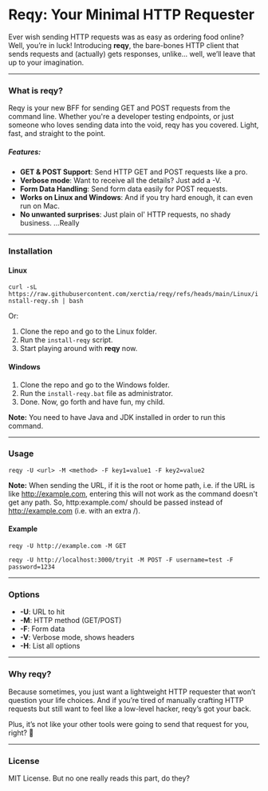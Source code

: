 # Reqy: Your Minimal HTTP Requester

Ever wish sending HTTP requests was as easy as ordering food online? Well, you’re in luck! Introducing <b>reqy</b>, the bare-bones HTTP client that sends requests and (actually) gets responses, unlike... well, we’ll leave that up to your imagination.

<hr />

### What is reqy?

Reqy is your new BFF for sending GET and POST requests from the command line. Whether you're a developer testing endpoints, or just someone who loves sending data into the void, reqy has you covered. Light, fast, and straight to the point.

##### Features:

- <b>GET & POST Support</b>: Send HTTP GET and POST requests like a pro.
- <b>Verbose mode</b>: Want to receive all the details? Just add a -V.
- <b>Form Data Handling</b>: Send form data easily for POST requests.
- <b>Works on Linux and Windows</b>: And if you try hard enough, it can even run on Mac.
- <b>No unwanted surprises</b>: Just plain ol' HTTP requests, no shady business. ...Really

<hr />

### Installation

#### Linux

`curl -sL https://raw.githubusercontent.com/xerctia/reqy/refs/heads/main/Linux/install-reqy.sh
 | bash
`

Or:

1. Clone the repo and go to the Linux folder.
2. Run the `install-reqy` script.
3. Start playing around with <b>reqy</b> now.

#### Windows

1. Clone the repo and go to the Windows folder.
2. Run the `install-reqy.bat` file as administrator.
3. Done. Now, go forth and have fun, my child.

<b>Note:</b> You need to have Java and JDK installed in order to run this command.

<hr />

### Usage

`reqy -U <url> -M <method> -F key1=value1 -F key2=value2
`

<b>Note:</b> When sending the URL, if it is the root or home path, i.e. if the URL is like http://example.com, entering this will not work as the command doesn't get any path. So, http:example.com/ should be passed instead of http://example.com (i.e. with an extra /).

#### Example

`reqy -U http://example.com -M GET`

`reqy -U http://localhost:3000/tryit -M POST -F username=test -F password=1234
`

<hr />

### Options

- <b>-U</b>: URL to hit
- <b>-M</b>: HTTP method (GET/POST)
- <b>-F</b>: Form data
- <b>-V</b>: Verbose mode, shows headers
- <b>-H</b>: List all options

<hr />

### Why reqy?

Because sometimes, you just want a lightweight HTTP requester that won’t question your life choices. And if you’re tired of manually crafting HTTP requests but still want to feel like a low-level hacker, reqy’s got your back.

Plus, it’s not like your other tools were going to send that request for you, right? 🤷

<hr />

### License

MIT License.
But no one really reads this part, do they?
